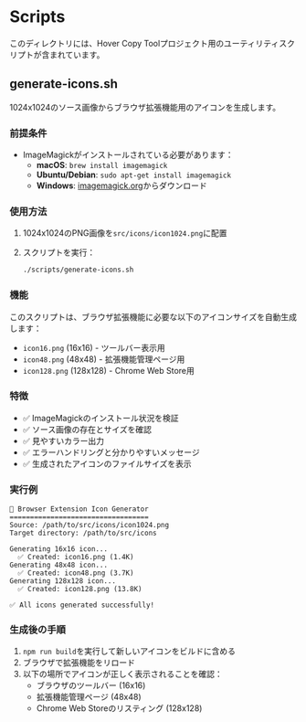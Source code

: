 # Scripts

このディレクトリには、Hover Copy Toolプロジェクト用のユーティリティスクリプトが含まれています。

## generate-icons.sh

1024x1024のソース画像からブラウザ拡張機能用のアイコンを生成します。

### 前提条件

- ImageMagickがインストールされている必要があります：
  - **macOS**: `brew install imagemagick`
  - **Ubuntu/Debian**: `sudo apt-get install imagemagick`
  - **Windows**: [imagemagick.org](https://imagemagick.org)からダウンロード

### 使用方法

1. 1024x1024のPNG画像を`src/icons/icon1024.png`に配置
2. スクリプトを実行：

   ```bash
   ./scripts/generate-icons.sh
   ```

### 機能

このスクリプトは、ブラウザ拡張機能に必要な以下のアイコンサイズを自動生成します：

- `icon16.png` (16x16) - ツールバー表示用
- `icon48.png` (48x48) - 拡張機能管理ページ用
- `icon128.png` (128x128) - Chrome Web Store用

### 特徴

- ✅ ImageMagickのインストール状況を検証
- ✅ ソース画像の存在とサイズを確認
- ✅ 見やすいカラー出力
- ✅ エラーハンドリングと分かりやすいメッセージ
- ✅ 生成されたアイコンのファイルサイズを表示

### 実行例

```text
🎨 Browser Extension Icon Generator
==================================
Source: /path/to/src/icons/icon1024.png
Target directory: /path/to/src/icons

Generating 16x16 icon...
  ✅ Created: icon16.png (1.4K)
Generating 48x48 icon...
  ✅ Created: icon48.png (3.7K)
Generating 128x128 icon...
  ✅ Created: icon128.png (13.8K)

✅ All icons generated successfully!
```

### 生成後の手順

1. `npm run build`を実行して新しいアイコンをビルドに含める
2. ブラウザで拡張機能をリロード
3. 以下の場所でアイコンが正しく表示されることを確認：
   - ブラウザのツールバー (16x16)
   - 拡張機能管理ページ (48x48)
   - Chrome Web Storeのリスティング (128x128)
